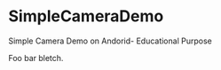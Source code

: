 SimpleCameraDemo
================

Simple Camera Demo on Andorid- Educational Purpose

Foo bar bletch.
